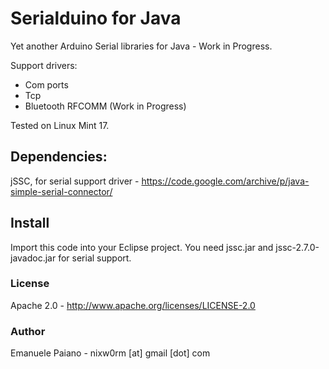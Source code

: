 # Serialduino for Java
Yet another Arduino Serial libraries for Java - Work in  Progress. 

Support drivers:
<ul>
<li>Com ports</li>
<li>Tcp</li>
<li>Bluetooth RFCOMM (Work in Progress)</li>
</ul>

Tested on Linux Mint 17. 

## Dependencies: 
jSSC, for serial support driver - https://code.google.com/archive/p/java-simple-serial-connector/

## Install
Import this code into your Eclipse project. You need jssc.jar and jssc-2.7.0-javadoc.jar for serial support. 

### License
Apache 2.0 - http://www.apache.org/licenses/LICENSE-2.0

### Author
Emanuele Paiano - nixw0rm [at] gmail [dot] com
